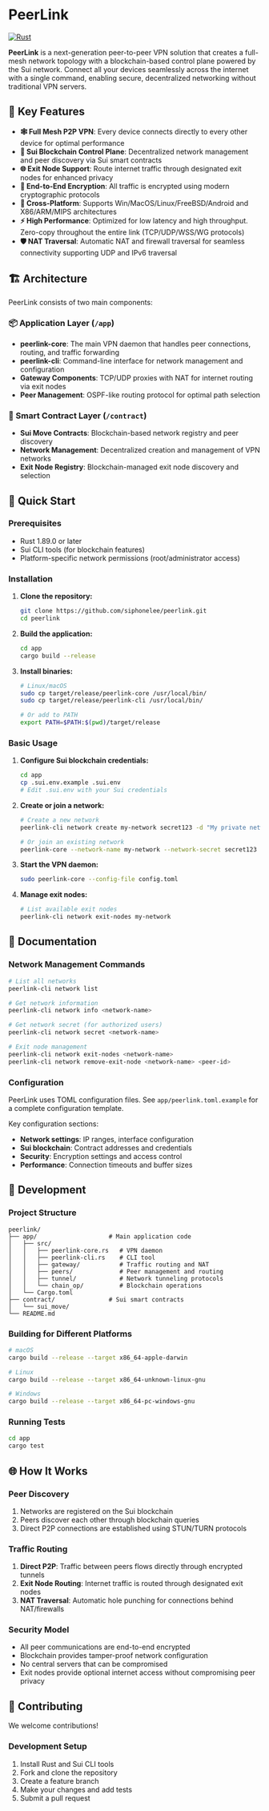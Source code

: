 # PeerLink

[![Rust](https://img.shields.io/badge/rust-1.89.0+-blue.svg)](https://www.rust-lang.org)

**PeerLink** is a next-generation peer-to-peer VPN solution that creates a full-mesh network topology with a blockchain-based control plane powered by the Sui network. Connect all your devices seamlessly across the internet with a single command, enabling secure, decentralized networking without traditional VPN servers.

## 🌟 Key Features

- **🕸️ Full Mesh P2P VPN**: Every device connects directly to every other device for optimal performance
- **🔗 Sui Blockchain Control Plane**: Decentralized network management and peer discovery via Sui smart contracts
- **🌐 Exit Node Support**: Route internet traffic through designated exit nodes for enhanced privacy
- **🔐 End-to-End Encryption**: All traffic is encrypted using modern cryptographic protocols
- **📱 Cross-Platform**: Supports Win/MacOS/Linux/FreeBSD/Android and X86/ARM/MIPS architectures
- **⚡ High Performance**: Optimized for low latency and high throughput. Zero-copy throughout the entire link (TCP/UDP/WSS/WG protocols)
- **🛡️ NAT Traversal**: Automatic NAT and firewall traversal for seamless connectivity supporting UDP and IPv6 traversal

## 🏗️ Architecture

PeerLink consists of two main components:

### 📦 Application Layer (`/app`)
- **peerlink-core**: The main VPN daemon that handles peer connections, routing, and traffic forwarding
- **peerlink-cli**: Command-line interface for network management and configuration
- **Gateway Components**: TCP/UDP proxies with NAT for internet routing via exit nodes
- **Peer Management**: OSPF-like routing protocol for optimal path selection

### 🔗 Smart Contract Layer (`/contract`)
- **Sui Move Contracts**: Blockchain-based network registry and peer discovery
- **Network Management**: Decentralized creation and management of VPN networks
- **Exit Node Registry**: Blockchain-managed exit node discovery and selection

## 🚀 Quick Start

### Prerequisites

- Rust 1.89.0 or later
- Sui CLI tools (for blockchain features)
- Platform-specific network permissions (root/administrator access)

### Installation

1. **Clone the repository:**
   ```bash
   git clone https://github.com/siphonelee/peerlink.git
   cd peerlink
   ```

2. **Build the application:**
   ```bash
   cd app
   cargo build --release
   ```

3. **Install binaries:**
   ```bash
   # Linux/macOS
   sudo cp target/release/peerlink-core /usr/local/bin/
   sudo cp target/release/peerlink-cli /usr/local/bin/
   
   # Or add to PATH
   export PATH=$PATH:$(pwd)/target/release
   ```

### Basic Usage

1. **Configure Sui blockchain credentials:**
   ```bash
   cd app
   cp .sui.env.example .sui.env
   # Edit .sui.env with your Sui credentials
   ```

2. **Create or join a network:**
   ```bash
   # Create a new network
   peerlink-cli network create my-network secret123 -d "My private network"
   
   # Or join an existing network
   peerlink-core --network-name my-network --network-secret secret123
   ```

3. **Start the VPN daemon:**
   ```bash
   sudo peerlink-core --config-file config.toml
   ```

4. **Manage exit nodes:**
   ```bash
   # List available exit nodes
   peerlink-cli network exit-nodes my-network   
   ```

## 📖 Documentation

### Network Management Commands

```bash
# List all networks
peerlink-cli network list

# Get network information
peerlink-cli network info <network-name>

# Get network secret (for authorized users)
peerlink-cli network secret <network-name>

# Exit node management
peerlink-cli network exit-nodes <network-name>
peerlink-cli network remove-exit-node <network-name> <peer-id>
```

### Configuration

PeerLink uses TOML configuration files. See `app/peerlink.toml.example` for a complete configuration template.

Key configuration sections:
- **Network settings**: IP ranges, interface configuration
- **Sui blockchain**: Contract addresses and credentials
- **Security**: Encryption settings and access control
- **Performance**: Connection timeouts and buffer sizes

## 🔧 Development

### Project Structure

```
peerlink/
├── app/                    # Main application code
│   ├── src/
│   │   ├── peerlink-core.rs   # VPN daemon
│   │   ├── peerlink-cli.rs    # CLI tool
│   │   ├── gateway/           # Traffic routing and NAT
│   │   ├── peers/             # Peer management and routing
│   │   ├── tunnel/            # Network tunneling protocols
│   │   └── chain_op/          # Blockchain operations
│   └── Cargo.toml
├── contract/               # Sui smart contracts
│   └── sui_move/
└── README.md
```

### Building for Different Platforms

```bash
# macOS
cargo build --release --target x86_64-apple-darwin

# Linux
cargo build --release --target x86_64-unknown-linux-gnu

# Windows
cargo build --release --target x86_64-pc-windows-gnu
```

### Running Tests

```bash
cd app
cargo test
```

## 🌐 How It Works

### Peer Discovery
1. Networks are registered on the Sui blockchain
2. Peers discover each other through blockchain queries
3. Direct P2P connections are established using STUN/TURN protocols

### Traffic Routing
1. **Direct P2P**: Traffic between peers flows directly through encrypted tunnels
2. **Exit Node Routing**: Internet traffic is routed through designated exit nodes
3. **NAT Traversal**: Automatic hole punching for connections behind NAT/firewalls

### Security Model
- All peer communications are end-to-end encrypted
- Blockchain provides tamper-proof network configuration
- No central servers that can be compromised
- Exit nodes provide optional internet access without compromising peer privacy

## 🤝 Contributing

We welcome contributions! 

### Development Setup

1. Install Rust and Sui CLI tools
2. Fork and clone the repository
3. Create a feature branch
4. Make your changes and add tests
5. Submit a pull request

